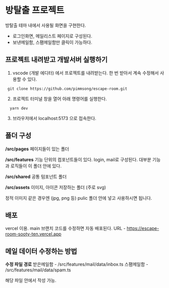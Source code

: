 # 방탈출 프로젝트

방탈출 테마 내에서 사용될 화면을 구현한다.

- 로그인화면, 메일리스트 페이지로 구성된다.
- 보낸메일함, 스팸메일함만 클릭이 가능하다.

## 프로젝트 내려받고 개발서버 실행하기

1. vscode (개발 에디터) 에서 프로젝트를 내려받는다. 한 번 받아서 계속 수정해서 사용할 수 있다.

```
 git clone https://github.com/pimmsong/escape-room.git
```

2. 프로젝트 터미널 창을 열어 아래 명령어를 실행한다.

```
  yarn dev
```

3. 브라우저에서 localhost:5173 으로 접속한다.

## 폴더 구성

**/src/pages**
페이지들이 있는 폴더

**/src/features**
기능 단위의 컴포넌트들이 있다. login, mail로 구성된다.
대부분 기능과 로직들이 이 폴더 안에 있다.

**/src/shared**
공통 텀포넌트 폴더

**/src/assets**
이미지, 아이콘 저장하는 폴더 (주로 svg)

정적 이미지 같은 경우엔 (jpg, png 등) pulic 폴더 안에 넣고 사용하시면 됩니다.

## 배포

vercel 이용.
main 브랜치 코드를 수정하면 자동 배포된다.
URL - https://escape-room-sooty-ten.vercel.app

## 메일 데이터 수정하는 방법

**수정 파일 경로**
받은메일함 - /src/features/mail/data/inbox.ts
스팸메일함 - /src/features/mail/data/spam.ts

해당 파일 안에서 작성 가능.
